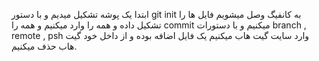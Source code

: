 ابتدا یک پوشه تشکیل میدیم و با دستور git init به کانفیگ وصل میشویم
فایل ها را تشکیل داده و همه را وارد میکنیم و همه را commit میکنیم 
و با دستورات branch , remote , psh  وارد سایت گیت هاب میکنیم
یک فایل اضافه بوده و از داخل خود گیت هاب حذف میکنیم.
